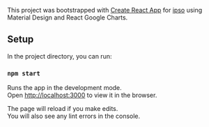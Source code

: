 This project was bootstrapped with [Create React App](https://github.com/facebook/create-react-app) for [ipso](https://ipsocontext.org/de/) using Material Design and React Google Charts.

## Setup

In the project directory, you can run:

### `npm start`

Runs the app in the development mode.<br>
Open [http://localhost:3000](http://localhost:3000) to view it in the browser.

The page will reload if you make edits.<br>
You will also see any lint errors in the console.
